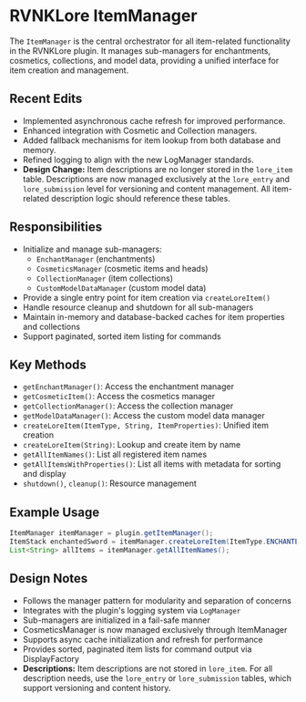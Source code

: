 # RVNKLore ItemManager

The `ItemManager` is the central orchestrator for all item-related functionality in the RVNKLore plugin. It manages sub-managers for enchantments, cosmetics, collections, and model data, providing a unified interface for item creation and management.

## Recent Edits
- Implemented asynchronous cache refresh for improved performance.
- Enhanced integration with Cosmetic and Collection managers.
- Added fallback mechanisms for item lookup from both database and memory.
- Refined logging to align with the new LogManager standards.
- **Design Change:** Item descriptions are no longer stored in the `lore_item` table. Descriptions are now managed exclusively at the `lore_entry` and `lore_submission` level for versioning and content management. All item-related description logic should reference these tables.

## Responsibilities
- Initialize and manage sub-managers:
  - `EnchantManager` (enchantments)
  - `CosmeticsManager` (cosmetic items and heads)
  - `CollectionManager` (item collections)
  - `CustomModelDataManager` (custom model data)
- Provide a single entry point for item creation via `createLoreItem()`
- Handle resource cleanup and shutdown for all sub-managers
- Maintain in-memory and database-backed caches for item properties and collections
- Support paginated, sorted item listing for commands

## Key Methods
- `getEnchantManager()`: Access the enchantment manager
- `getCosmeticItem()`: Access the cosmetics manager
- `getCollectionManager()`: Access the collection manager
- `getModelDataManager()`: Access the custom model data manager
- `createLoreItem(ItemType, String, ItemProperties)`: Unified item creation
- `createLoreItem(String)`: Lookup and create item by name
- `getAllItemNames()`: List all registered item names
- `getAllItemsWithProperties()`: List all items with metadata for sorting and display
- `shutdown()`, `cleanup()`: Resource management

## Example Usage
```java
ItemManager itemManager = plugin.getItemManager();
ItemStack enchantedSword = itemManager.createLoreItem(ItemType.ENCHANTED, "Frost Edge", properties);
List<String> allItems = itemManager.getAllItemNames();
```

## Design Notes
- Follows the manager pattern for modularity and separation of concerns
- Integrates with the plugin's logging system via `LogManager`
- Sub-managers are initialized in a fail-safe manner
- CosmeticsManager is now managed exclusively through ItemManager
- Supports async cache initialization and refresh for performance
- Provides sorted, paginated item lists for command output via DisplayFactory
- **Descriptions:** Item descriptions are not stored in `lore_item`. For all description needs, use the `lore_entry` or `lore_submission` tables, which support versioning and content history.
